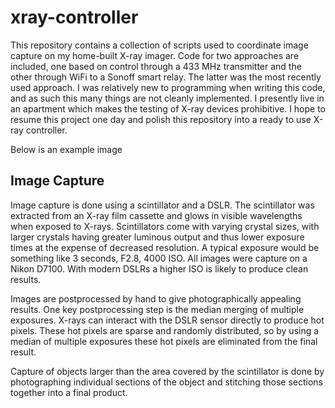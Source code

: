 # xray-controller

This repository contains a collection of scripts used to coordinate
image capture on my home-built X-ray imager. Code for two approaches
are included, one based on control through a 433 MHz transmitter and
the other through WiFi to a Sonoff smart relay. The latter was the
most recently used approach. I was relatively new to programming when
writing this code, and as such this many things are not cleanly
implemented. I presently live in an apartment which makes the testing
of X-ray devices prohibitive. I hope to resume this project one day
and polish this repository into a ready to use X-ray controller.

Below is an example image

## Image Capture

Image capture is done using a scintillator and a DSLR. The
scintillator was extracted from an X-ray film cassette and glows in
visible wavelengths when exposed to X-rays. Scintillators come with
varying crystal sizes, with larger crystals having greater luminous
output and thus lower exposure times at the expense of decreased
resolution. A typical exposure would be something like 3 seconds,
F2.8, 4000 ISO. All images were capture on a Nikon D7100. With modern
DSLRs a higher ISO is likely to produce clean results.

Images are postprocessed by hand to give photographically appealing
results. One key postprocessing step is the median merging of multiple
exposures. X-rays can interact with the DSLR sensor directly to
produce hot pixels. These hot pixels are sparse and randomly
distributed, so by using a median of multiple exposures these hot
pixels are eliminated from the final result.

Capture of objects larger than the area covered by the scintillator is
done by photographing individual sections of the object and
stitching those sections together into a final product.
